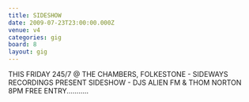 ```yaml
---
title: SIDESHOW
date: 2009-07-23T23:00:00.000Z
venue: v4
categories: gig
board: 8
layout: gig
---
```

THIS FRIDAY 245/7 @ THE CHAMBERS, FOLKESTONE - SIDEWAYS RECORDINGS PRESENT SIDESHOW - DJS ALIEN FM & THOM NORTON 8PM FREE ENTRY...........